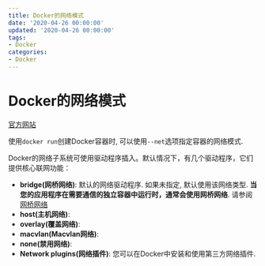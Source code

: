 ```yaml
---
title: Docker的网络模式
date: '2020-04-26 00:00:00'
updated: '2020-04-26 00:00:00'
tags:
- Docker
categories:
- Docker
---
```

# Docker的网络模式

[官方网站](https://docs.docker.com/network/)

使用`docker run`创建Docker容器时, 可以使用`--net`选项指定容器的网络模式.

Docker的网络子系统可使用驱动程序插入。默认情况下，有几个驱动程序，它们提供核心联网功能：
- **bridge(网桥网络)**: 默认的网络驱动程序. 如果未指定, 默认使用该网络类型. **当您的应用程序在需要通信的独立容器中运行时，通常会使用网桥网络**. 请参阅[网桥网络](https://docs.docker.com/network/bridge/)
- **host(主机网络)**: 
- **overlay(覆盖网络)**: 
- **macvlan(Macvlan网络)**:
- **none(禁用网络)**:
- **Network plugins(网络插件)**: 您可以在Docker中安装和使用第三方网络插件.

